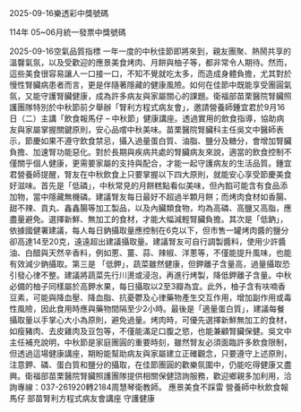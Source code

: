 
2025-09-16樂透彩中獎號碼

                                
114年 05~06月統一發票中獎號碼
                             
2025-09-16空氣品質指標
                              一年一度的中秋佳節即將來到，親友團聚、熱鬧共享的溫韾氣氛，以及受歡迎的應景美食烤肉、月餅與柚子等，都非常令人期待。然而，這些美食很容易讓人一口接一口，不知不覺就吃太多，而造成身體負擔，尤其對於慢性腎臟病患者而言，更是伴隨著隱藏的健康風險。如何在佳節中既能享受團圓氣氛，又能守護腎臟健康，成為許多病友與家屬關心的課題。衛福部苗栗醫院腎臟照護團隊特別於中秋節前夕舉辦「腎利方程式病友會」，邀請營養師鍾宜君於9月16日（二）主講「飲食報馬仔 – 中秋節」健康講座。透過實用的飲食指導，協助病友與家屬掌握關鍵原則，安心品嚐中秋美味。苗栗醫院腎臟科主任吳文中醫師表示，節慶如果不遵守飲食禁忌，攝入過量蛋白質、油脂、鹽分及糖分，會增加腎臟負擔、加速腎功能惡化。對於長期與疾病共處的腎臟病友來說，適當的飲食控制不僅關乎個人健康，更需要家屬的支持與配合，才能一起守護病友的生活品質。鍾宜君營養師提醒，腎友在中秋飲食上只要掌握以下四大原則，就能安心享受節慶美食好滋味。首先是「低磷」，中秋常見的月餅糕點看似美味，但內餡可能含有食品添加物，當中隱藏無機磷。建議腎友每日最好不超過半顆月餅；而烤肉食材如香腸、甜不辣、貢丸、鑫鑫腸等加工製品，以及內臟類食物，均為高磷、高鹽又高脂，應盡量避免。選擇新鮮、無加工的食材，才能大幅減輕腎臟負擔。其次是「低鈉」，依據國健署建議，每人每日鈉攝取量應控制在6克以下，但市售一罐烤肉醬的鹽分卻高達14至20克，遠遠超出建議攝取量。建議腎友可自行調製醬料，使用少許醬油、白醋與天然辛香料，例如蔥、薑、蒜、辣椒、洋蔥等，不僅能提升風味，也能有效減少鈉攝取。第三是 「低鉀」，蔬菜雖然健康，但鉀離子含量高，過量攝取恐引發心律不整。建議將蔬菜先行川燙或浸泡，再進行烤製，降低鉀離子含量。中秋必備的柚子同樣屬於高鉀水果，每日攝取以2至3瓣為宜。此外，柚子含有呋喃香豆素，可能與降血壓、降血脂、抗憂鬱及心律藥物產生交互作用，增加副作用或毒性風險，因此食用時應與藥物間隔至少2小時。最後是「適量蛋白質」，建議每餐攝取量以手掌心大小為原則，避免過量。烤肉時，可優先選擇新鮮無加工的食材，如瘦豬肉、去皮雞肉及豆包等，不僅能滿足口腹之慾，也能兼顧腎臟保健。吳文中主任補充說明，中秋節是家庭團圓的重要時刻，雖然腎友必須面臨許多飲食限制，但透過這場健康講座，期盼能幫助病友與家屬建立正確觀念，只要遵守上述原則，注意鉀、磷、蛋白質和鹽分的攝取，在佳節團圓的歡樂氛圍中，仍能吃得健康又盡興。衛福部苗栗醫院腎臟照護團隊提供相關保健諮詢服務，歡迎鄉親多加利用，洽詢專線：037-261920轉2184周慧琴衛教師。 應景美食不踩雷 營養師中秋飲食報馬仔 部苗腎利方程式病友會講座 守護健康 